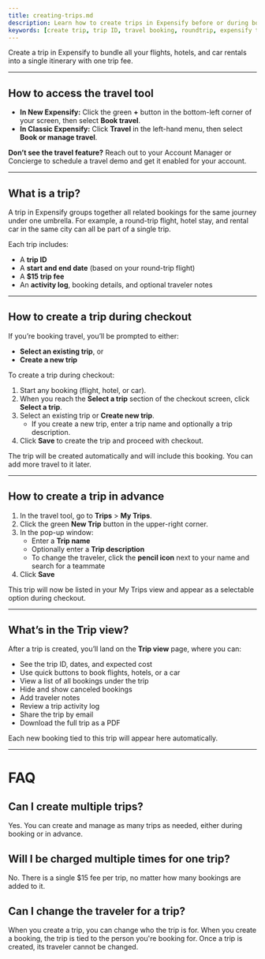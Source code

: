 ```yaml
---
title: creating-trips.md
description: Learn how to create trips in Expensify before or during booking, and how to manage multiple travel components under one itinerary.
keywords: [create trip, trip ID, travel booking, roundtrip, expensify travel, classic, new expensify]
---
```


<div id="new-expensify" markdown="1">

Create a trip in Expensify to bundle all your flights, hotels, and car rentals into a single itinerary with one trip fee.

---

## How to access the travel tool

- **In New Expensify:** Click the green **+** button in the bottom-left corner of your screen, then select **Book travel**.
- **In Classic Expensify:** Click **Travel** in the left-hand menu, then select **Book or manage travel**.

**Don’t see the travel feature?** Reach out to your Account Manager or Concierge to schedule a travel demo and get it enabled for your account.

---

## What is a trip?

A trip in Expensify groups together all related bookings for the same journey under one umbrella. For example, a round-trip flight, hotel stay, and rental car in the same city can all be part of a single trip.

Each trip includes:
- A **trip ID**
- A **start and end date** (based on your round-trip flight)
- A **$15 trip fee**
- An **activity log**, booking details, and optional traveler notes

---

## How to create a trip during checkout

If you’re booking travel, you’ll be prompted to either:
- **Select an existing trip**, or
- **Create a new trip**

To create a trip during checkout:
1. Start any booking (flight, hotel, or car).
2. When you reach the **Select a trip** section of the checkout screen, click **Select a trip**.
3. Select an existing trip or **Create new trip**.
    - If you create a new trip, enter a trip name and optionally a trip description.
4. Click **Save** to create the trip and proceed with checkout.

The trip will be created automatically and will include this booking. You can add more travel to it later.

---

## How to create a trip in advance

1. In the travel tool, go to **Trips** > **My Trips**.
2. Click the green **New Trip** button in the upper-right corner.
3. In the pop-up window:
   - Enter a **Trip name**
   - Optionally enter a **Trip description**
   - To change the traveler, click the **pencil icon** next to your name and search for a teammate
4. Click **Save**

This trip will now be listed in your My Trips view and appear as a selectable option during checkout.

---

## What’s in the Trip view?

After a trip is created, you’ll land on the **Trip view** page, where you can:
- See the trip ID, dates, and expected cost
- Use quick buttons to book flights, hotels, or a car
- View a list of all bookings under the trip
- Hide and show canceled bookings
- Add traveler notes
- Review a trip activity log
- Share the trip by email
- Download the full trip as a PDF

Each new booking tied to this trip will appear here automatically.

---

# FAQ

## Can I create multiple trips?
Yes. You can create and manage as many trips as needed, either during booking or in advance.

## Will I be charged multiple times for one trip?
No. There is a single $15 fee per trip, no matter how many bookings are added to it.

## Can I change the traveler for a trip?
When you create a trip, you can change who the trip is for. When you create a booking, the trip is tied to the person you're booking for. Once a trip is created, its traveler cannot be changed.

</div>